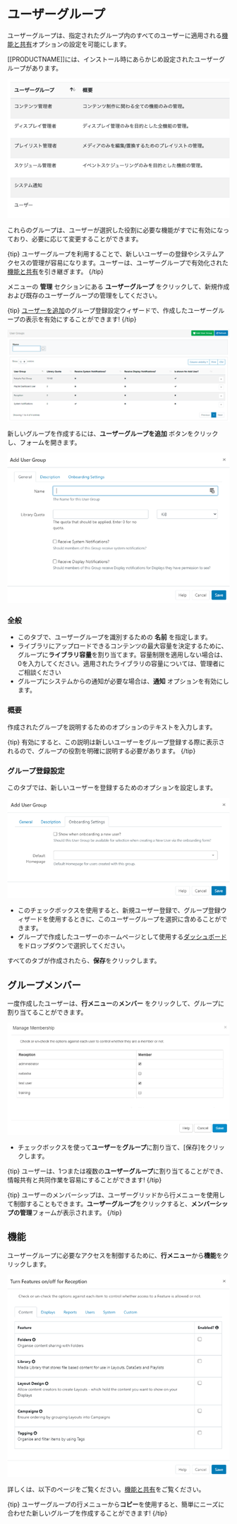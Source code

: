 <!--toc=users-->

# ユーザーグループ

ユーザーグループは、指定されたグループ内のすべてのユーザーに適用される[機能と共有](users_features_and_sharing.html)オプションの設定を可能にします。

[[PRODUCTNAME]]には、インストール時にあらかじめ設定されたユーザーグループがあります。

![事前登録グループ](img/v3_user_groups_preconfigured.png)

これらのグループは、ユーザーが選択した役割に必要な機能がすでに有効になっており、必要に応じて変更することができます。

{tip}
ユーザーグループを利用することで、新しいユーザーの登録やシステムアクセスの管理が容易になります。ユーザーは、ユーザーグループで有効化された[機能と共有](users_features_and_sharing.html)を引き継ぎます。
{/tip}

メニューの **管理** セクションにある **ユーザーグループ** をクリックして、新規作成および既存のユーザーグループの管理をしてください。

{tip}
[ユーザーを追加](users_administration.html)のグループ登録設定ウィザードで、作成したユーザーグループの表示を有効にすることができます!
{/tip}

![ユーザーグループを追加](img/v3_user_group_add.png)

新しいグループを作成するには、**ユーザーグループを追加** ボタンをクリックし、フォームを開きます。

![ユーザーグループを追加フォーム](img/v3_users_group_add_form.png)

### 全般

- このタブで、ユーザーグループを識別するための **名前** を指定します。
- ライブラリにアップロードできるコンテンツの最大容量を決定するために、グループに**ライブラリ容量**を割り当てます。容量制限を適用しない場合は、0を入力してください。適用されたライブラリの容量については、管理者にご相談ください
- グループにシステムからの通知が必要な場合は、**通知** オプションを有効にします。

### 概要

作成されたグループを説明するためのオプションのテキストを入力します。

{tip}
有効にすると、この説明は新しいユーザーをグループ登録する際に表示されるので、グループの役割を明確に説明する必要があります。
{/tip}

### グループ登録設定

このタブでは、新しいユーザーを登録するためのオプションを設定します。

![グループ登録設定](img/v3_users_onboarding_settings.png)

- このチェックボックスを使用すると、新規ユーザー登録で、グループ登録ウィザードを使用するときに、このユーザーグループを選択に含めることができます。
- グループで作成したユーザーのホームページとして使用する[ダッシュボード](tour_status_dashboard.html)をドロップダウンで選択してください。

すべてのタブが作成されたら、**保存**をクリックします。

## グループメンバー 

一度作成したユーザーは、**行メニュー**の**メンバー** をクリックして、グループに割り当てることができます。

![ユーザーグループ メンバーシップの管理](img/user_group_manage_membership.png)

- チェックボックスを使って**ユーザー**を**グループ**に割り当て、[保存]をクリックします。

{tip}
ユーザーは、1つまたは複数の**ユーザーグループ**に割り当てることができ、情報共有と共同作業を容易にすることができます!
{/tip}

{tip}
ユーザーのメンバーシップは、ユーザーグリッドから行メニューを使用して制御することもできます。**ユーザーグループ**をクリックすると、**メンバーシップの管理**フォームが表示されます。
{/tip}

## 機能

ユーザーグループに必要なアクセスを制御するために、**行メニュー**から**機能**をクリックします。

![機能](img/v3_users_features.png)

詳しくは、以下のページをご覧ください。[機能と共有](users_features_and_sharing.html)をご覧ください。

{tip}
ユーザーグループの行メニューから**コピー**を使用すると、簡単にニーズに合わせた新しいグループを作成することができます!
{/tip}

